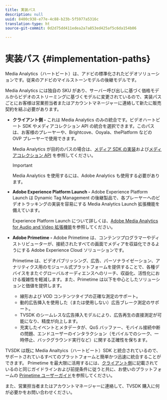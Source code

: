 ```yaml
---
title: 実装パス
description: null
uuid: 8400c938-e77e-4c88-b23b-5f5977a5316c
translation-type: ht
source-git-commit: 0d2d75dd411edea2a7a853ed425af5c6da154b06

---
```



# 実装パス {#implementation-paths}

Media Analytics（ハートビート）は、アドビの標準化されたビデオソリューションです。従来のアドビのマイルストーンモデルの後継モデルです。

Media Analytics には独自の SKU があり、サーバー呼び出しに基づく価格モデルからビデオのストリーミングに基づくモデルに変更されているので、実装パスごとにお客様は営業担当者またはアカウントマネージャーに連絡して新たに販売契約を結ぶ必要があります。

* **クライアント側 -** これは Media Analytics のみの統合です。ビデオハートビート SDK やメディアコレクション API の統合を選択できます。このパスは、お客様のプレーヤーや、Brightcove、Ooyala、thePlatform などの OVP プレーヤーで使用できます。

   Media Analytics が目的のパスの場合は、[メディア SDK の実装](/help/sdk-implement/setup/setup-overview.md)および[メディアコレクション API](/help/media-collection-api/mc-api-overview.md) を参照してください。

   >[!IMPORTANT]
   >
   >Media Analytics を使用するには、Adobe Analytics も使用する必要があります。

* **Adobe Experience Platform Launch -** Adobe Experience Platform Launch は Dynamic Tag Management の後継製品で、各プレーヤーへのビデオトラッキングの実装を容易にする Media Analytics Launch 拡張機能を備えています。

   Experience Platform Launch について詳しくは、[Adobe Media Analytics for Audio and Video 拡張機能](https://docs.adobe.com/content/help/ja-JP/launch/using/extensions-ref/adobe-extension/media-analytics-extension/overview.html)を参照してください。
* **Adobe Primetime -** Adobe Primetime は、コンテンツプログラマーやディストリビューターが、接続されたすべての画面でメディアを収益化できるようにする Adobe Experience Cloud ソリューションです。

   Primetime は、ビデオパブリッシング、広告、パーソナライゼーション、アナリティクス用のモジュール式プラットフォームを提供することで、各種デバイスをまたぐグローバルオーディエンスへのリーチ、収益化、活性化における複雑性を軽減します。また、Primetime は以下を中心としたソリューションと価値を提供します。

   * 線形および VOD コンテンツタイプの正確な測定のサポート。
   * 動的広告挿入を使用した（または使用しない）広告ブレーク測定のサポート。
   * TVSDK のシームレスな広告挿入モデルにより、広告再生の直接測定が可能になり、精度が向上します。
   * 充実したイベントとメタデータが、QoS バッファー、モバイル接続中断の問題、エンドユーザーのインタラクション（モバイルでのシーク、一時停止、バックグラウンド実行など）に関する正確性を保ちます。
<!--
   * Integrated support for Nielsen DTVR (linear) with ID3 metadata and DCR with CMS metadata.
-->

TVSDK は既に Media Analtyics（ハートビート）SDK と統合されているので、サポートされているすべてのプラットフォームと簡単かつ迅速に統合することができます。<!--Primetime also supports the partnership with Nielsen.--> Primetime を最大限に活用するには、[クライアント側](/help/intro-to-ava/implementation-paths/client-side-path.md)に記載されているのと同じガイドラインおよび前提条件に従うと共に、お使いのプラットフォームの [Primetime ユーザーガイド](https://helpx.adobe.com/jp/primetime/user-guide.html)を参照してください。

また、営業担当者またはアカウントマネージャーに連絡して、TVSDK 購入に何が必要かをお問い合わせください。

